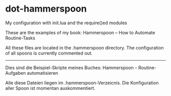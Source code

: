# dot-hammerspoon
My configuration with init.lua and the require()ed modules

These are the examples of my book: Hammerspoon – How to Automate Routine-Tasks

All these files are located in the .hammerspoon directory.
The configuration of all spoons is currently commented out.

---

Dies sind die Beispiel-Skripte meines Buches: Hammerspoon – Routine-Aufgaben automatisieren

Alle diese Dateien liegen im .hammerspoon-Verzeicnis.
Die Konfiguration aller Spoon ist momentan auskommentiert.
